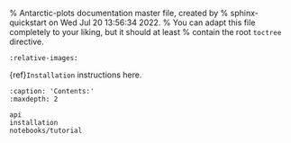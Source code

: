 % Antarctic-plots documentation master file, created by
% sphinx-quickstart on Wed Jul 20 13:56:34 2022.
% You can adapt this file completely to your liking, but it should at least
% contain the root `toctree` directive.

```{include} ../../README.md
:relative-images:
```
{ref}`Installation` instructions here.
```{toctree}
:caption: 'Contents:'
:maxdepth: 2

api
installation
notebooks/tutorial
```
